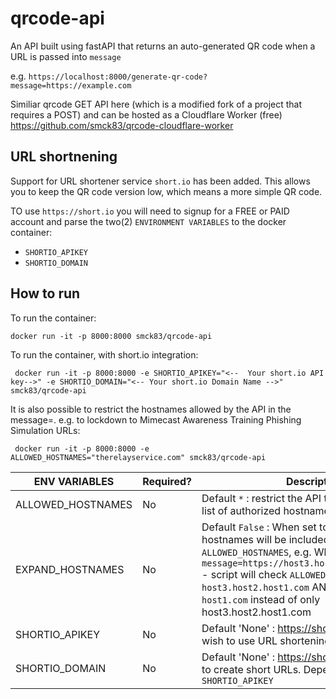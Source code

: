 # qrcode-api
 An API built using fastAPI that returns an auto-generated QR code when a URL is passed into `message`

 e.g. 
 `https://localhost:8000/generate-qr-code?message=https://example.com`

Similiar qrcode GET API here (which is a modified fork of a project that requires a POST) and can be hosted as a Cloudflare Worker (free)
https://github.com/smck83/qrcode-cloudflare-worker

 ## URL shortnening
 Support for URL shortener service `short.io` has been added. This allows you to keep the QR code version low, which means a more simple QR code.

 TO use `https://short.io` you will need to signup for a FREE or PAID account and parse the two(2) `ENVIRONMENT VARIABLES` to the docker container:

 - `SHORTIO_APIKEY`
 - `SHORTIO_DOMAIN`

 ## How to run
To run the container:
````
docker run -it -p 8000:8000 smck83/qrcode-api
````

To run the container, with short.io integration:

````
 docker run -it -p 8000:8000 -e SHORTIO_APIKEY="<--  Your short.io API key-->" -e SHORTIO_DOMAIN="<-- Your short.io Domain Name -->" smck83/qrcode-api
````

It is also possible to restrict the hostnames allowed by the API in the message=. e.g. to lockdown to Mimecast Awareness Training Phishing Simulation URLs:

````
 docker run -it -p 8000:8000 -e ALLOWED_HOSTNAMES="therelayservice.com" smck83/qrcode-api
````

| ENV VARIABLES|  Required? | Description |
| ------------- | ------------- | ------------- |
| ALLOWED_HOSTNAMES | No | Default `*` : restrict the API to a space seperated list of authorized hostnames |
| EXPAND_HOSTNAMES | No | Default `False` : When set to `True` top level hostnames will be included from `ALLOWED_HOSTNAMES`, e.g. When `True` and `?message=https://host3.host2.host1.com/abc123` - script will check `ALLOWED_HOSTNAMES` for `host3.host2.host1.com` AND also TLD, `host1.com` instead of only host3.host2.host1.com|
| SHORTIO_APIKEY | No | Default 'None' :  https://short.io API Key if you wish to use URL shortening |
| SHORTIO_DOMAIN | No | Default 'None' :  https://short.io Domain Name to create short URLs. Dependant on `SHORTIO_APIKEY` |
